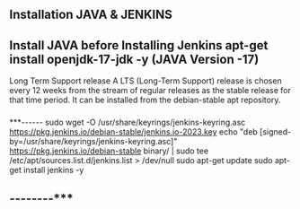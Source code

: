 Installation JAVA & JENKINS
-----
Install JAVA before Installing Jenkins
apt-get install openjdk-17-jdk -y (JAVA Version -17)
-----
Long Term Support release
A LTS (Long-Term Support) release is chosen every 12 weeks from the stream of regular releases as the stable release for that time period. 
It can be installed from the debian-stable apt repository.
###
***------
sudo wget -O /usr/share/keyrings/jenkins-keyring.asc \
  https://pkg.jenkins.io/debian-stable/jenkins.io-2023.key
echo "deb [signed-by=/usr/share/keyrings/jenkins-keyring.asc]" \
  https://pkg.jenkins.io/debian-stable binary/ | sudo tee \
  /etc/apt/sources.list.d/jenkins.list > /dev/null
sudo apt-get update
sudo apt-get install jenkins -y
###
--------***
------


